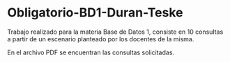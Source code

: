 # Obligatorio-BD1-Duran-Teske
Trabajo realizado para la materia Base de Datos 1, consiste en 10 consultas a partir de un escenario planteado por los docentes de la misma.

En el archivo PDF se encuentran las consultas solicitadas.
